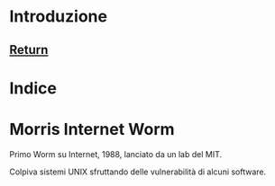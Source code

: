 # Introduzione

[Return](./SicurezzaDellInformazione.md)
---

# Indice


# Morris Internet Worm

Primo Worm su Internet, 1988, lanciato da un lab del MIT.

Colpiva sistemi UNIX sfruttando delle vulnerabilità di alcuni software.